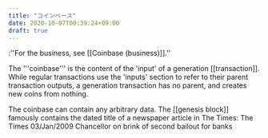 ```yaml
---
title: "コインベース"
date: 2020-10-07T00:39:24+09:00
draft: true
---
```


:''For the business, see [[Coinbase (business)]].''

The '''coinbase''' is the content of the 'input' of a generation [[transaction]]. While regular transactions use the 'inputs' section to refer to their parent transaction outputs, a generation transaction has no parent, and creates new coins from nothing. 

The coinbase can contain any arbitrary data. The [[genesis block]] famously contains the dated title of a newspaper article in The Times:
 The Times 03/Jan/2009 Chancellor on brink of second bailout for banks
